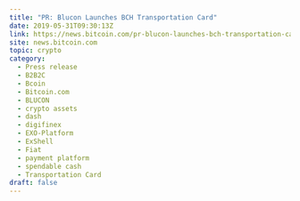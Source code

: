 ```yaml
---
title: "PR: Blucon Launches BCH Transportation Card"
date: 2019-05-31T09:30:13Z
link: https://news.bitcoin.com/pr-blucon-launches-bch-transportation-card/?utm_medium=RSS&utm_source=hune
site: news.bitcoin.com
topic: crypto
category:
  - Press release
  - B2B2C
  - Bcoin
  - Bitcoin.com
  - BLUCON
  - crypto assets
  - dash
  - digifinex
  - EXO-Platform
  - ExShell
  - Fiat
  - payment platform
  - spendable cash
  - Transportation Card
draft: false
---
```

